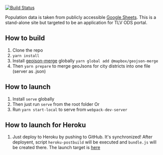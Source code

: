[![Build Status](https://travis-ci.org/olegkleiman/CityPopulation.svg?branch=master)](https://travis-ci.org/olegkleiman/CityPopulation)

Population data is taken from publicly accessible [Google Sheets](https://docs.google.com/spreadsheets/d/1GJWgz04VTdJIPT5y4N8qkY-fkNc3lvbxATv8TeC-deA/edit#gid=849134337). This is a stand-alone site but targeted to be an application for TLV ODS portal.

## How to build
1. Clone the repo
2. <code>yarn install</code>
3. Install [geojson-merge](https://github.com/mapbox/geojson-merge#cli) globally <code>yarn global add @mapbox/geojson-merge</code>
3. Then <code>yarn prepare</code> to merge geoJsons for city districts into one file (server as .json)
## How to launch
1. Install <code>serve</code> globally
2. Then just run <code>serve</code> from the root folder
Or
1. Run <code>yarn start-local</code> to serve from <code>webpack-dev-server</code>
## How to launch for Heroku
1.  Just deploy to Heroku by pushing to GitHub. It's synchronized! After deployent, script <code>heroku-postbuild</code> will be executed and <code>bundle.js</code> will be created there. The launch target is [here](https://tlvpopulation.herokuapp.com/dist/)

